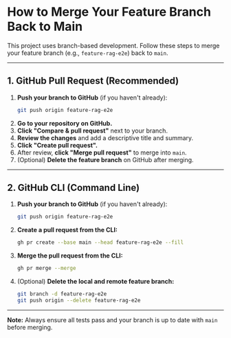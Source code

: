 # How to Merge Your Feature Branch Back to Main

This project uses branch-based development. Follow these steps to merge your feature branch (e.g., `feature-rag-e2e`) back to `main`.

---

## 1. GitHub Pull Request (Recommended)

1. **Push your branch to GitHub** (if you haven't already):
   ```bash
   git push origin feature-rag-e2e
   ```
2. **Go to your repository on GitHub.**
3. **Click "Compare & pull request"** next to your branch.
4. **Review the changes** and add a descriptive title and summary.
5. **Click "Create pull request".**
6. After review, **click "Merge pull request"** to merge into `main`.
7. (Optional) **Delete the feature branch** on GitHub after merging.

---

## 2. GitHub CLI (Command Line)

1. **Push your branch to GitHub** (if you haven't already):
   ```bash
   git push origin feature-rag-e2e
   ```
2. **Create a pull request from the CLI:**
   ```bash
   gh pr create --base main --head feature-rag-e2e --fill
   ```
3. **Merge the pull request from the CLI:**
   ```bash
   gh pr merge --merge
   ```
4. (Optional) **Delete the local and remote feature branch:**
   ```bash
   git branch -d feature-rag-e2e
   git push origin --delete feature-rag-e2e
   ```

---

**Note:** Always ensure all tests pass and your branch is up to date with `main` before merging. 